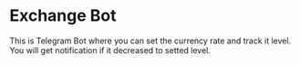 # Exchange Bot 
This is Telegram Bot where you can set the currency rate and track it level. You will get notification if it decreased to setted level.
